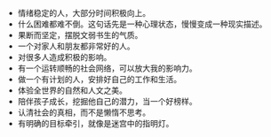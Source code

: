 - 情绪稳定的人，大部分时间积极向上。
- 什么困难都难不倒。这句话先是一种心理状态，慢慢变成一种现实描述。
- 果断而坚定，摆脱文弱书生的气质。
- 一个对家人和朋友都非常好的人。
- 对很多人造成积极的影响。
- 有一个运转顺畅的社会网络，可以放大我的影响力。
- 做一个有计划的人，安排好自己的工作和生活。
- 体验全世界的自然和人文之美。
- 陪伴孩子成长，挖掘他自己的潜力，当一个好榜样。
- 认清社会的真相，而不是懒惰不思考。
- 有明确的目标牵引，就像是迷宫中的指明灯。
